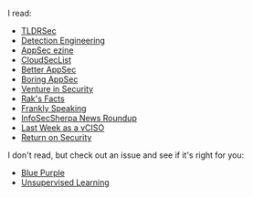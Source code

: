 I read:

* [TLDRSec](https://tldrsec.com/)
* [Detection Engineering](https://www.detectionengineering.net/)
* [AppSec ezine](https://github.com/Simpsonpt/AppSecEzine)
* [CloudSecList](https://cloudseclist.com/)
* [Better AppSec](https://betterappsec.com/)
* [Boring AppSec](https://boringappsec.substack.com/)
* [Venture in Security](https://ventureinsecurity.net/)
* [Rak's Facts](https://rakgarg.substack.com)
* [Frankly Speaking](https://franklyspeaking.substack.com/)
* [InfoSecSherpa News Roundup](https://infosecsherpa.medium.com/)
* [Last Week as a vCISO](https://www.lastweekasavciso.com/)
* [Return on Security](https://www.returnonsecurity.com/)

I don't read, but check out an issue and see if it's right for you:

* [Blue Purple](https://bluepurple.binaryfirefly.com)
* [Unsupervised Learning](https://danielmiessler.com/newsletter/)